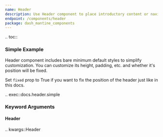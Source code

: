 ```yaml
---
name: Header
description: Use Header component to place introductory content or navigational links at the top of the app.
endpoint: /components/header
package: dash_mantine_components
---
```


.. toc::

### Simple Example

Header component includes bare minimum default styles to simplify customization. You can customize its height, padding,
etc. and whether it's position will be fixed.

Set `fixed` prop to True if you want to fix the position of the header just like in this docs.

.. exec::docs.header.simple

### Keyword Arguments

#### Header

.. kwargs::Header
